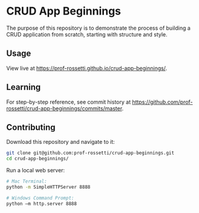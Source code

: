 # CRUD App Beginnings

The purpose of this repository is to demonstrate the process of building a CRUD application from scratch, starting with structure and style.

## Usage

View live at https://prof-rossetti.github.io/crud-app-beginnings/.

## Learning

For step-by-step reference, see commit history at https://github.com/prof-rossetti/crud-app-beginnings/commits/master.

## Contributing

Download this repository and navigate to it:

```` sh
git clone git@github.com:prof-rossetti/crud-app-beginnings.git
cd crud-app-beginnings/
````

Run a local web server:

```` sh
# Mac Terminal:
python -m SimpleHTTPServer 8888

# Windows Command Prompt:
python –m http.server 8888
````
